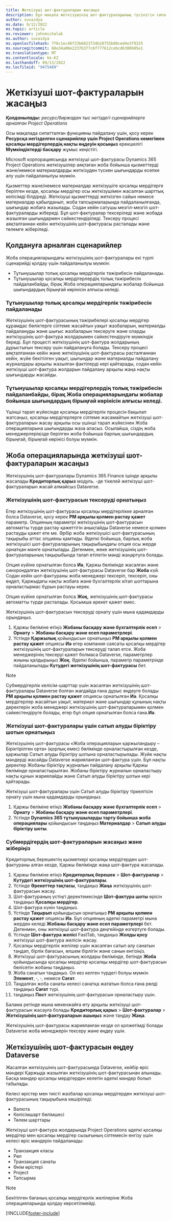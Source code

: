 ```yaml
---
title: Жеткізуші шот-фактураларын жасаңыз
description: Бұл мақала жеткізушінің шот-фактураларының түсінігін сипаттайды және оларды Microsoft корпорациясында қалай жасау керектігін түсіндіреді Dynamics 365 Project Operations.
author: suvaidya
ms.date: 9/12/2022
ms.topic: article
ms.reviewer: johnmichalak
ms.author: suvaidya
ms.openlocfilehash: 7f6c1ec46f23b6823734b28755b80ced4e3f9325
ms.sourcegitcommit: 60a34a00e2237b377c6f777612cebcd6380b05e1
ms.translationtype: MT
ms.contentlocale: kk-KZ
ms.lasthandoff: 09/13/2022
ms.locfileid: "9475469"
---
```

# <a name="create-vendor-invoices"></a>Жеткізуші шот-фактураларын жасаңыз

_**Қолданылады:** ресурс/биржадан тыс негіздегі сценарийлерге арналған Project Operations_

Осы мақалада сипатталған функцияны пайдалану үшін, қосу керек **Ресурсқа негізделген сценарийлер үшін Project Operations көмегімен қосалқы мердігерлердің нақты өңдеуін қосыңыз** ерекшелігі **Мүмкіндіктерді басқару** жұмыс кеңістігі.

Microsoft корпорациясында жеткізуші шот-фактурасы Dynamics 365 Project Operations жеткізушілер аяқтаған жоба бойынша қызметтерді және/немесе материалдарды жеткізуден түскен шығындарды есепке алу үшін пайдаланылуы мүмкін.

Қызметтер және/немесе материалдар жеткізушіге қосалқы мердігерге берілген кезде, қосалқы мердігер осы жеткізушімен жасалған шарттық келісімді білдіреді. Жеткізуші қызметтерді жеткізген сайын немесе материалдар қабылданып, жоба тапсырмаларында пайдаланылғанда, шығындар жобаға жазылады. Содан кейін сатушы мезгіл-мезгіл шот-фактураларды жібереді. Бұл шот-фактуралар тексеріледі және жобада жазылған шығындармен сәйкестендіріледі. Тексеру процесі аяқталғаннан кейін жеткізушінің шот-фактурасы расталады және төлемге жіберіледі.

## <a name="scenarios-for-use"></a>Қолдануға арналған сценарийлер

Жоба операцияларындағы жеткізушінің шот-фактуралары екі түрлі сценарийді қолдау үшін пайдаланылуы мүмкін:

- Тұтынушылар толық қосалқы мердігерлік тәжірибесін пайдаланады.
- Тұтынушылар қосалқы мердігерлердің толық тәжірибесін пайдаланбайды, бірақ Жоба операцияларындағы жобалар бойынша шығындардың бірыңғай көрінісін алғысы келеді.

### <a name="customers-use-the-full-subcontracting-experiences"></a>Тұтынушылар толық қосалқы мердігерлік тәжірибесін пайдаланады

Жеткізушінің шот-фактурасының тәжірибелері қосалқы мердігер құрамдас бөліктерге сілтеме жасайтын уақыт жазбаларын, материалды пайдалануды және шығыс жазбаларын тексеруге және оларды жеткізушінің шот-фактура жолдарымен сәйкестендіруге мүмкіндік береді. Бұл процесті жеткізушінің шот-фактура жолдарының дұрыстығын тексеру үшін пайдалануға болады. Тексеру процесі аяқталғаннан кейін және жеткізушінің шот-фактурасы расталғаннан кейін, жүйе бекітілген уақыт, шығындар және материалды пайдалану журналдары арқылы жазылған фактілерді кері қайтарады, содан кейін жеткізуші шот-фактура жолдарын пайдалану арқылы жаңа нақты шығындарды жасайды.

### <a name="customers-dont-use-the-full-subcontracting-experiences-but-want-to-have-a-unified-view-of-costs-on-projects-in-project-operations"></a>Тұтынушылар қосалқы мердігерлердің толық тәжірибесін пайдаланбайды, бірақ Жоба операцияларындағы жобалар бойынша шығындардың бірыңғай көрінісін алғысы келеді.

Үшінші тарап жүйесінде қосалқы мердігерлік процесін бақылап жатсаңыз, қосалқы мердігерлерге сілтеме жасамайтын жеткізуші шот-фактураларын жасау арқылы осы үшінші тарап жүйесінен Жоба операцияларына шығындарды жаза аласыз. Осылайша, сіздің жоба менеджерлеріңізде берілген жоба бойынша барлық шығындардың бірыңғай, бірыңғай көрінісі болуы мүмкін.

## <a name="create-vendor-invoices-in-project-operations"></a>Жоба операцияларында жеткізуші шот-фактураларын жасаңыз

Жеткізушінің шот-фактуралары Dynamics 365 Finance ішінде арқылы жасалады **Кредиторлық қарыз** модуль. -де тікелей жеткізуші шот-фактураларын жасай алмайсыз Dataverse.

### <a name="set-up-vendor-invoice-verification"></a>Жеткізушінің шот-фактурасын тексеруді орнатыңыз

Егер жеткізушінің шот-фактурасы қосалқы мердігерлікке арналған болса Dataverse, қосу керек **PM арқылы қолмен растау қажет** параметр. Опцияның параметрі жеткізушінің шот-фактурасын автоматты түрде растау қажеттігін анықтайды Dataverse немесе қолмен растауды қажет ете ме. Әрбір жоба жеткізушісі шот-фактурасының тақырыбы аттас опцияны қамтиды. Әдепкі бойынша, барлық жоба жеткізушісі шот-фактураларының тақырыбындағы опция осы жерде орнатқан мәнге орнатылады. Дегенмен, жеке жеткізушінің шот-фактураларының тақырыбында талап етілетін мәнді жаңартуға болады.

Опция күйіне орнатылған болса **Иә**, Қаржы бөлімінде жасалған және синхрондалған жеткізушінің шот-фактурасы Dataverse бар **Жоба** күй. Содан кейін шот-фактураны жоба менеджері тексеріп, тексеріп, оны өңдеп, Қаржыдағы нақты жобаға және бухгалтерлік кітап шоттарына орналастырмас бұрын растауы керек.

Опция күйіне орнатылған болса **Жоқ**, жеткізушінің шот-фактурасы автоматты түрде расталады. Қосымша әрекет қажет емес.

Жеткізушінің шот-фактурасын тексеруді орнату үшін мына қадамдарды орындаңыз.

1. Қаржы бөліміне өтіңіз **Жобаны басқару және бухгалтерлік есеп** \> **Орнату** \> **Жобаны басқару және есеп параметрлері**.
1. Үстінде **Қаржылық** қойындысын орнатыңыз **PM арқылы қолмен растау қажет** опциясы **Иә** егер компания саясаты қосалқы мердігер жеткізушінің шот-фактураларын тексеруді талап етсе. Жоба менеджерінің тексеруі қажет болмаса Dataverse, параметрлер жиыны қалдырыңыз **Жоқ**. Әдепкі бойынша, параметр параметрінде пайдаланылады **Күтудегі жеткізушінің шот-фактурасы** бет.

> [!NOTE]
> Субмердігерлік келісім-шарттар үшін жасалған жеткізушінің шот-фактуралары Dataverse болған жағдайда ғана дұрыс өңдеуге болады **PM арқылы қолмен растау қажет** опциясы орнатылған **Иә**. Қосалқы мердігерлер жасайтын уақыт, материал және шығындар құнының нақты деректерін жоба менеджері жеткізушінің шот-фактураларымен қолмен сәйкестендіруге болады, егер бұл опция орнатылған болса ғана.**Иә**.

### <a name="set-up-a-procurement-integration-account-for-vendor-invoices"></a>Жеткізуші шот-фактуралары үшін сатып алуды біріктіру шотын орнатыңыз

Жеткізушінің шот-фактурасы «Жоба операцияларын қаржыландыру – Біріктірілген орта» (қорлық емес) бөлімінде орналастырылған кезде, қаржылар Сатып алуды біріктіру шотына орналастырылады. Жүйе нақты мәндерді жасайды Dataverse жарияланған шот-фактура үшін. Бұл нақты деректер Жобаны біріктіру журналын пайдалану арқылы Қаржы бөлімінде орналастырылған. Жобаны біріктіру журналын орналастыру нақты құнын жариялайды және Сатып алуды біріктіру шотын кері қайтарады.

Жеткізуші шот-фактуралары үшін Сатып алуды біріктіру тіркелгісін орнату үшін мына қадамдарды орындаңыз.

1. Қаржы бөліміне өтіңіз **Жобаны басқару және бухгалтерлік есеп** \> **Орнату** \> **Жобаны басқару және есеп параметрлері**.
1. Үстінде **Dynamics 365 тұтынушыларды тарту бойынша жоба операциялары** қойындысын таңдаңыз **Материалдар** \> **Сатып алуды біріктіру шоты**.

### <a name="create-and-post-subcontract-vendor-invoices"></a>Субмердігердің шот-фактураларын жасаңыз және жіберіңіз

Кредиторлық берешектің қызметкері қосалқы мердігерден шот-фактураны алған кезде, Қаржы бөлімінде жаңа шот-фактура жасалады.

1. Қаржы бөліміне өтіңіз **Кредиторлық берешек** \> **Шот-фактуралар** \> **Күтудегі жеткізушінің шот-фактуралары**.
1. Үстінде **Әрекеттер тақтасы**, таңдаңыз **Жаңа** жеткізушінің шот-фактурасын жасау.
1. Шот-фактураның үстіңгі деректемесінде **Шот-фактура шоты** өрісін таңдаңыз **Қосалқы мердігер**.
1. Шот-фактура күнін таңдаңыз.
1. Үстінде **Тақырып** қойындысын орнатыңыз **PM арқылы қолмен растау қажет** опциясы **Иә**. Бұл опцияның әдепкі параметрі мына жерден келеді **Жобаны басқару және есеп параметрлері** бет. Дегенмен, оны жеткізуші шот-фактура деңгейінде өзгертуге болады.
1. Үстінде **Шот-фактура желісі** FastTab, таңдаңыз **Жолды қосу** жеткізуші шот-фактура желісін жасау.
1. Қосалқы мердігерлік желілер үшін жасалған сатып алу санатын таңдап, бірлік бағасын, өлшем бірлігін және санын енгізіңіз.
1. Жеткізуші шот-фактурасының жолдары бөлімінде, бетінде **Жоба** қойындысында қосалқы мердігер қосалқы мердігер шот-фактурасын бөлісетін жобаны таңдаңыз.
1. Жоба санатын таңдаңыз. Ол кез келген түрдегі болуы мүмкін **Элемент**, **·**, **·**, немесе **Сағат**.
1. Таңдалған жоба санаты келесі санатқа жататын болса ғана рөлді таңдаңыз **Сағат** түрі.
1. таңдаңыз **Пост** жеткізушінің шот-фактурасын орналастыру үшін.

Балама ретінде мына мекенжайға өту арқылы жеткізуші шот-фактурасын жасауға болады **Кредиторлық қарыз** \> **Шот-фактуралар** \> **Жеткізушінің шот-фактураларын ашыңыз** және таңдау **Жаңа**.

Жеткізушінің шот-фактурасы жарияланған кезде ол қолжетімді болады Dataverse жоба менеджерін тексеру және өңдеу үшін.

## <a name="vendor-invoice-processing-in-dataverse"></a>Жеткізушінің шот-фактурасын өңдеу Dataverse

Жасалған жеткізушінің шот-фактурасында Dataverse, кейбір өріс мәндері Қаржыда жазылған жеткізушінің шот-фактурасынан алынады. Басқа мәндер қосалқы мердігерден келетін әдепкі мәндер болып табылады.

Келесі өрістер мен тиісті жазбалар қосалқы мердігерден жеткізуші шот-фактурасының тақырыбына көшіріледі:

- Валюта
- Келісімшарт бөлімшесі
- Төлем шарттары

Жеткізуші шот-фактура жолдарында Project Operations әдепкі қосалқы мердігер мен қосалқы мердігер сызығының сілтемесін енгізу үшін келесі өріс мәндерін пайдаланады:

- Транзакция класы
- Рөл
- Транзакция санаты
- Өнім өрістері
- Project
- Тапсырма

> [!NOTE]
> Бекітілген бағаның қосалқы мердігерлік желілеріне Жоба операцияларында қолдау көрсетілмейді.

[!INCLUDE[footer-include](../includes/footer-banner.md)]
